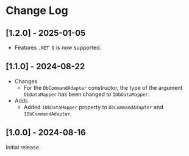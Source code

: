 # Change Log

## [1.2.0] - 2025-01-05

- Features
`.NET 9` is now supported.

## [1.1.0] - 2024-08-22

- Changes
  - For the `DbCommandAdapter` constructor, the type of the argument `DbDataMapper` has been changed to `IDbDataMapper`.
- Adds
  - Added `IDbDataMapper` property to `DbCommandAdapter` and `IDbCommandAdapter`.

## [1.0.0] - 2024-08-16

Initial release.
